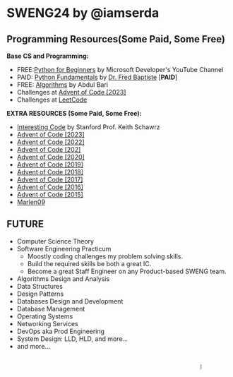 # SWENG24 by @iamserda

## Programming Resources(Some Paid, Some Free)

**Base CS and Programming:**

- FREE:[Python for Beginners](https://www.youtube.com/playlist?list=PLlrxD0HtieHhS8VzuMCfQD4uJ9yne1mE6)
  by Microsoft Developer's YouTube Channel
- PAID: [Python Fundamentals](https://www.udemy.com/course/python3-fundamentals/)
  by [Dr. Fred Baptiste](https://www.udemy.com/user/fredbaptiste/) [**PAID**]
- FREE: [Algorithms](https://www.youtube.com/playlist?list=PLDN4rrl48XKpZkf03iYFl-O29szjTrs_O)
  by Abdul Bari
- Challenges at [Advent of Code [2023]](https://adventofcode.com/2023)
- Challenges at [LeetCode](https://www.leetcode.com/problemset)

**EXTRA RESOURCES (Some Paid, Some Free):**

- [Interesting Code](https://www.keithschwarz.com/interesting/) by Stanford Prof. Keith Schawrz
- [Advent of Code [2023]](https://adventofcode.com/2023)
- [Advent of Code [2022]](https://adventofcode.com/2022)
- [Advent of Code [202]](https://adventofcode.com/2021)
- [Advent of Code [2020]](https://adventofcode.com/2020)
- [Advent of Code [2019]](https://adventofcode.com/2019)
- [Advent of Code [2018]](https://adventofcode.com/2018)
- [Advent of Code [2017]](https://adventofcode.com/2017)
- [Advent of Code [2016]](https://adventofcode.com/2016)
- [Advent of Code [2015]](https://adventofcode.com/2015)
- [Marlen09](https://leetcode.com/Marlen09/)

## FUTURE
- Computer Science Theory
- Software Engineering Practicum
  - Moostly coding challenges my problem solving skills.
  - Build the required skills be both a great IC.
  - Become a great Staff Engineer on any Product-based SWENG team.
- Algorithms Design and Analysis
- Data Structures
- Design Patterns
- Databases Design and Development
- Database Management
- Operating Systems
- Networking Services
- DevOps aka Prod Engineering
- System Design: LLD, HLD, and more...
- and more...

<p style="width: 75%; margin: 1rem auto 1rem;"><marquee ><span style="font-size: 16px;"></span> </marque></p>

Made with 🤍🫶🏿 in N🗽C by [@iamserda](https://www.twitter.com/iamserda) [gh:@iamserda](https://github.com/iamserda) [tw:@iamserda](https://twitter.com/iamserda) [in:@iamserda](https://linkedin.com/in/iamserda)